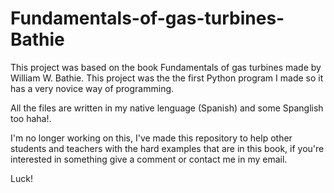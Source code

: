 # Fundamentals-of-gas-turbines-Bathie
This project was based on the book Fundamentals of gas turbines made by William W. Bathie.
This project was the the first Python program I made so it has a very novice way of programming.

All the files are written in my native lenguage (Spanish) and some Spanglish too haha!.

I'm no longer working on this, I've made this repository to help other students and teachers with the hard examples that are in this book, if you're interested in something give a comment or contact me in my email.

Luck!
